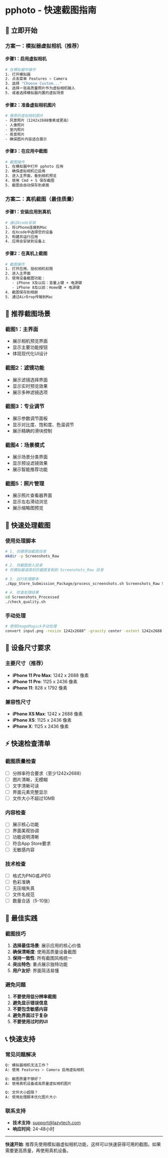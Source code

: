 # pphoto - 快速截图指南

## 🚀 立即开始

### 方案一：模拟器虚拟相机（推荐）

#### 步骤1：启用虚拟相机
```bash
# 在模拟器中操作
1. 打开模拟器
2. 点击菜单 Features > Camera
3. 选择 "Choose Custom..."
4. 选择一张高质量照片作为虚拟相机输入
5. 或者选择模拟器内置的虚拟场景
```

#### 步骤2：准备虚拟相机图片
```bash
# 推荐的虚拟相机图片
- 风景照片（1242x2688像素或更高）
- 人像照片
- 室内照片
- 夜景照片
- 确保图片内容适合展示
```

#### 步骤3：在应用中截图
```bash
# 截图操作
1. 在模拟器中打开 pphoto 应用
2. 确保虚拟相机已启用
3. 进入主界面，看到相机预览
4. 使用 Cmd + S 保存截图
5. 截图会自动保存到桌面
```

### 方案二：真机截图（最佳质量）

#### 步骤1：安装应用到真机
```bash
# 通过Xcode安装
1. 将iPhone连接到Mac
2. 在Xcode中选择您的设备
3. 构建并运行应用
4. 应用会安装到设备上
```

#### 步骤2：在真机上截图
```bash
# 截图操作
1. 打开应用，授权相机权限
2. 进入主界面
3. 使用设备截图功能：
   - iPhone X及以后：音量上键 + 电源键
   - iPhone 8及以前：Home键 + 电源键
4. 截图保存到相册
5. 通过AirDrop传输到Mac
```

## 📸 推荐截图场景

### 截图1：主界面
- 展示相机预览界面
- 显示主要功能按钮
- 体现现代化UI设计

### 截图2：滤镜功能
- 展示滤镜选择界面
- 显示实时预览效果
- 展示多种滤镜选项

### 截图3：专业调节
- 展示参数调节面板
- 显示对比度、饱和度、色温调节
- 展示精确的滑块控制

### 截图4：场景模式
- 展示场景分类界面
- 显示预设滤镜效果
- 展示智能推荐功能

### 截图5：照片管理
- 展示照片查看器界面
- 显示左右滑动浏览
- 展示缩略图预览

## 🔧 快速处理截图

### 使用处理脚本
```bash
# 1. 创建原始截图目录
mkdir -p Screenshots_Raw

# 2. 将截图放入目录
# 将模拟器或真机的截图复制到 Screenshots_Raw 目录

# 3. 运行处理脚本
./App_Store_Submission_Package/process_screenshots.sh Screenshots_Raw Screenshots_Processed

# 4. 检查处理结果
cd Screenshots_Processed
./check_quality.sh
```

### 手动处理
```bash
# 使用ImageMagick手动处理
convert input.png -resize 1242x2688^ -gravity center -extent 1242x2688 output.png
```

## 📱 设备尺寸要求

### 主要尺寸（推荐）
- **iPhone 11 Pro Max**: 1242 x 2688 像素
- **iPhone 11 Pro**: 1125 x 2436 像素
- **iPhone 11**: 828 x 1792 像素

### 兼容性尺寸
- **iPhone XS Max**: 1242 x 2688 像素
- **iPhone XS**: 1125 x 2436 像素
- **iPhone X**: 1125 x 2436 像素

## ⚡ 快速检查清单

### 截图质量检查
- [ ] 分辨率符合要求（至少1242x2688）
- [ ] 图片清晰，无模糊
- [ ] 文字清晰可读
- [ ] 界面元素完整显示
- [ ] 文件大小不超过10MB

### 内容检查
- [ ] 展示核心功能
- [ ] 界面美观协调
- [ ] 功能说明清晰
- [ ] 符合App Store要求
- [ ] 无敏感内容

### 技术检查
- [ ] 格式为PNG或JPEG
- [ ] 色彩准确
- [ ] 无压缩失真
- [ ] 文件名规范
- [ ] 数量合适（5-10张）

## 🎯 最佳实践

### 截图技巧
1. **选择最佳场景**: 展示应用的核心价值
2. **确保清晰度**: 使用高质量设备截图
3. **保持一致性**: 所有截图风格统一
4. **突出特色**: 重点展示独特功能
5. **用户友好**: 界面简洁易懂

### 避免问题
1. **不要使用低分辨率截图**
2. **避免显示错误信息**
3. **不要包含敏感内容**
4. **避免界面过于复杂**
5. **不要使用过时的UI**

## 📞 快速支持

### 常见问题解决
```bash
Q: 模拟器相机无法工作？
A: 使用 Features > Camera 启用虚拟相机

Q: 截图质量不够好？
A: 使用真机设备或高质量虚拟相机图片

Q: 文件大小超限？
A: 使用处理脚本优化图片大小
```

### 联系支持
- **技术支持**: support@lazytech.com
- **响应时间**: 24-48小时

---

**快速开始**: 推荐先使用模拟器虚拟相机功能，这样可以快速获得可用的截图。如果需要更高质量，再使用真机设备。
